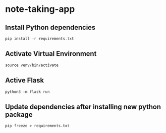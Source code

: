 # note-taking-app
## Install Python dependencies
`pip install -r requirements.txt`

## Activate Virtual Environment
`source venv/bin/activate`

## Active Flask
`python3 -m flask run`

## Update dependencies after installing new python package
`pip freeze > requirements.txt`
